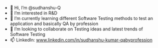 - 👋 Hi, I’m @sudhanshu-Q
- 👀 I’m interested in R&D
- 🌱 I’m currently learning different Software Testing methods to test an application and basically QA by profession
- 💞️ I’m looking to collaborate on Testing ideas and latest trends of Software Testing
- 📫 LinkedIn: www.linkedin.com/in/sudhanshu-kumar-qabyprofession

<!---
sudhanshu-Q/sudhanshu-Q is a ✨ special ✨ repository because its `README.md` (this file) appears on your GitHub profile.
You can click the Preview link to take a look at your changes.
--->
